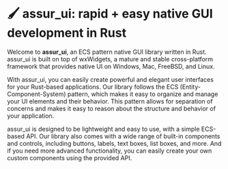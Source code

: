 # 🖌  assur_ui: rapid + easy native GUI development in Rust
Welcome to **assur_ui**, an ECS pattern native GUI library written in Rust. assur_ui is built on top of wxWidgets, a mature and stable cross-platform framework that provides native UI on Windows, Mac, FreeBSD, and Linux.

With assur_ui, you can easily create powerful and elegant user interfaces for your Rust-based applications. Our library follows the ECS (Entity-Component-System) pattern, which makes it easy to organize and manage your UI elements and their behavior. This pattern allows for separation of concerns and makes it easy to reason about the structure and behavior of your application.

assur_ui is designed to be lightweight and easy to use, with a simple ECS-based API. Our library also comes with a wide range of built-in components and controls, including buttons, labels, text boxes, list boxes, and more. And if you need more advanced functionality, you can easily create your own custom components using the provided API.